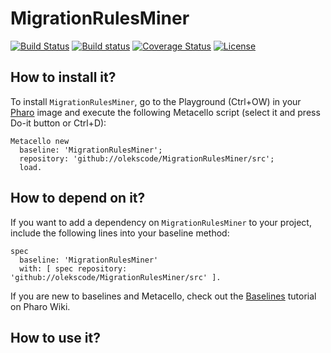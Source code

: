 # MigrationRulesMiner

[![Build Status](https://travis-ci.org/olekscode/MigrationRulesMiner.svg?branch=master)](https://travis-ci.org/olekscode/MigrationRulesMiner)
[![Build status](https://ci.appveyor.com/api/projects/status/r25rfpbcq9xin235?svg=true)](https://ci.appveyor.com/project/olekscode/MigrationRulesMiner)
[![Coverage Status](https://coveralls.io/repos/github/olekscode/MigrationRulesMiner/badge.svg?branch=master)](https://coveralls.io/github/olekscode/MigrationRulesMiner?branch=master)
[![License](https://img.shields.io/badge/license-MIT-blue.svg)](https://raw.githubusercontent.com/olekscode/MigrationRulesMiner/master/LICENSE)

## How to install it?

To install `MigrationRulesMiner`, go to the Playground (Ctrl+OW) in your [Pharo](https://pharo.org/) image and execute the following Metacello script (select it and press Do-it button or Ctrl+D):

```Smalltalk
Metacello new
  baseline: 'MigrationRulesMiner';
  repository: 'github://olekscode/MigrationRulesMiner/src';
  load.
```

## How to depend on it?

If you want to add a dependency on `MigrationRulesMiner` to your project, include the following lines into your baseline method:

```Smalltalk
spec
  baseline: 'MigrationRulesMiner'
  with: [ spec repository: 'github://olekscode/MigrationRulesMiner/src' ].
```

If you are new to baselines and Metacello, check out the [Baselines](https://github.com/pharo-open-documentation/pharo-wiki/blob/master/General/Baselines.md) tutorial on Pharo Wiki.

## How to use it?
